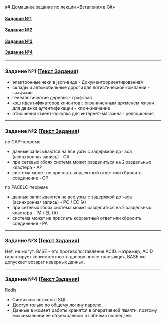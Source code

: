 я# Домашнее задание по лекции «Ветвления в Git»

#### [Задание №1](#задание-1-текст-задания)
#### [Задание №2](#задание-2-текст-задания)
#### [Задание №3](#задание-3-текст-задания)
#### [Задание №4](#задание-4-текст-задания)


---

### Задание №1 ([Текст Задания](https://github.com/netology-code/bd-dev-homeworks/tree/main/06-db-01-basics#%D0%B7%D0%B0%D0%B4%D0%B0%D1%87%D0%B0-1))

- электронные чеки в json-виде - Документоориентированная
- склады и автомобильные дороги для логистической компании - графовая
- генеалогические деревья - графовая
- кэш идентификаторов клиентов с ограниченным временем жизни для движка аутентификации - ключ-значение
- отношения клиент-покупка для интернет-магазина - реляционная

---

### Задание №2 ([Текст Задания](https://github.com/netology-code/bd-dev-homeworks/tree/main/06-db-01-basics#%D0%B7%D0%B0%D0%B4%D0%B0%D1%87%D0%B0-2))

по CAP-теореме:
- данные записываются на все узлы с задержкой до часа (асинхронная запись) - CA
- при сетевых сбоях система может разделиться на 2 раздельных кластера - AP
- система может не прислать корректный ответ или сбросить соединение - CP

по PACELC-теореме
- данные записываются на все узлы с задержкой до часа (асинхронная запись) - PC / EC (A)
- при сетевых сбоях система может разделиться на 2 раздельных кластера - PA / EL (A)
- система может не прислать корректный ответ или сбросить соединение - PA

---

### Задание №3 ([Текст Задания](https://github.com/netology-code/bd-dev-homeworks/tree/main/06-db-01-basics#%D0%B7%D0%B0%D0%B4%D0%B0%D1%87%D0%B0-3))

Нет, не могут. BASE - это противопоставление ACID. Например, ACID гарантирует консистентность данных после транзакции, BASE же допускает возврат неверных данных.

---

### Задание №4 ([Текст Задания](https://github.com/netology-code/bd-dev-homeworks/tree/main/06-db-01-basics#%D0%B7%D0%B0%D0%B4%D0%B0%D1%87%D0%B0-3))

Redis

- Синтаксис не схож с SQL.
- Доступ только по общему логину паролю.
- Данные в момент работы хранятся в оперативной памяти, поэтому максимальный ее объем зависит от объема последней.
